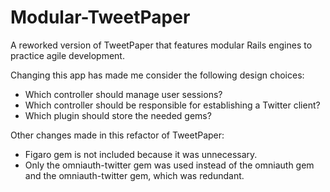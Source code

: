 # Modular-TweetPaper
A reworked version of TweetPaper that features modular Rails engines to practice agile development.

Changing this app has made me consider the following design choices:
- Which controller should manage user sessions?
- Which controller should be responsible for establishing a Twitter client?
- Which plugin should store the needed gems?

Other changes made in this refactor of TweetPaper:
- Figaro gem is not included because it was unnecessary.
- Only the omniauth-twitter gem was used instead of the omniauth gem and the omniauth-twitter gem, which was redundant.
